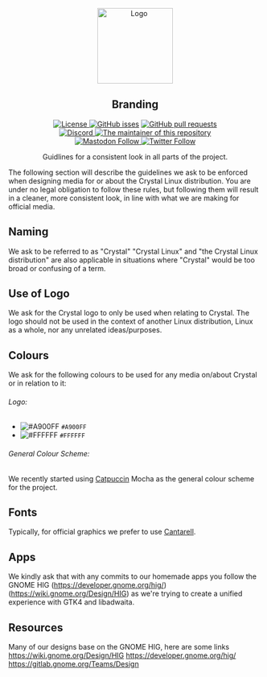 <p align="center">
  <a href="https://github.com/crystal-linux/branding">
    <img src="https://getcryst.al/site/assets/other/logo.png" alt="Logo" width="150" height="150">
  </a>
</p>
<p align="center"> 
<h2 align="center"> Branding </h2>
</p>
<p align="center">
    <a href="https://github.com/crystal-linux/.github/blob/main/LICENSE"><img src="https://img.shields.io/badge/License-GPL--3.0-blue.svg" alt="License">
    <a href="https://github/crystal-linux/branding"><img alt="GitHub isses" src="https://img.shields.io/github/issues-raw/crystal-linux/branding"></a>
    <a href="https://github/crystal-linux/branding"><img alt="GitHub pull requests" src="https://img.shields.io/github/issues-pr-raw/crystal-linux/branding"></a><br>
    <a href="https://discord.gg/hYJgu8K5aA"><img alt="Discord" src="https://img.shields.io/discord/825473796227858482?color=blue&label=Discord&logo=Discord&logoColor=white"> </a>
    <a href="https://github.com/hericiumvevo"><img src="https://img.shields.io/badge/Maintainer-@hericiumvevo-brightgreen" alt="The maintainer of this repository" href="https://github.com/hericiumvevo"></a><br>
    <a href="https://fosstodon.org/@crystal_linux"><img alt="Mastodon Follow" src="https://img.shields.io/mastodon/follow/108618426259408142?domain=https%3A%2F%2Ffosstodon.org">
    <a href="https://twitter.com/crystal_linux"><img alt="Twitter Follow" src="https://img.shields.io/twitter/follow/crystal_linux"></a>
</p>

<p align="center"> Guidlines for a consistent look in all parts of the project. </p>


The following section will describe the guidelines we ask to be enforced when designing media for or about the Crystal Linux distribution. You are under no legal obligation to follow these rules, but following them will result in a cleaner, more consistent look, in line with what we are making for official media.

## Naming

We ask to be referred to as "Crystal"
 "Crystal Linux" and "the Crystal Linux distribution" are also applicable in situations where "Crystal" would be too broad or confusing of a term.

## Use of Logo

We ask for the Crystal logo to only be used when relating to Crystal. The logo should not be used in the context of another Linux distribution, Linux as a whole, nor any unrelated ideas/purposes.

## Colours

We ask for the following colours to be used for any media on/about Crystal or in relation to it: 

###### Logo:

- ![#A900FF](https://via.placeholder.com/15/A900FF/000000?text=+) `#A900FF`
- ![#FFFFFF](https://via.placeholder.com/15/FFFFFF/000000?text=+) `#FFFFFF`
 
###### General Colour Scheme:

We recently started using [Catpuccin](https://github.com/catppuccin/catppuccin) Mocha as the general colour scheme for the project.

## Fonts

Typically, for official graphics we prefer to use [Cantarell](https://gitlab.gnome.org/GNOME/cantarell-fonts). 

## Apps 

We kindly ask that with any commits to our homemade apps you follow the GNOME HIG (https://developer.gnome.org/hig/) (https://wiki.gnome.org/Design/HIG) as we're trying to create a unified experience with GTK4 and libadwaita.

## Resources 

Many of our designs base on the GNOME HIG, here are some links
https://wiki.gnome.org/Design/HIG
https://developer.gnome.org/hig/
https://gitlab.gnome.org/Teams/Design
